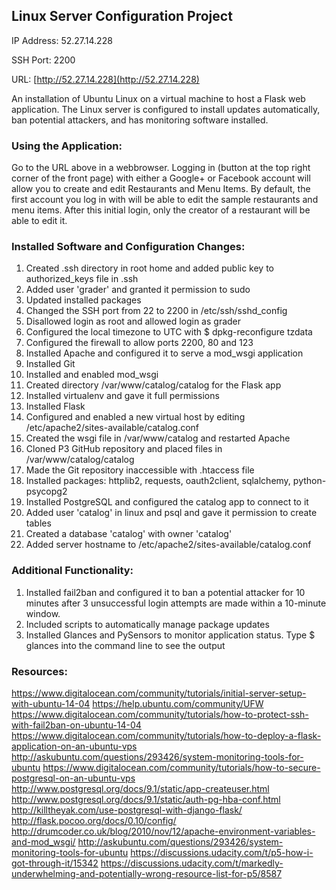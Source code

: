 ## Linux Server Configuration Project
IP Address: 52.27.14.228

SSH Port: 2200

URL: [http://52.27.14.228](http://52.27.14.228) 

An installation of Ubuntu Linux on a virtual machine to host a Flask web application.
The Linux server is configured to install updates automatically, ban potential 
attackers, and has monitoring software installed.

### Using the Application:
Go to the URL above in a webbrowser. Logging in (button at the top right 
corner of the front page) with either a Google+ or Facebook account will
allow you to create and edit Restaurants and Menu Items. By default, the
first account you log in with will be able to edit the sample restaurants
and menu items. After this initial login, only the creator of a restaurant
will be able to edit it.

### Installed Software and Configuration Changes:
1. Created .ssh directory in root home and added public key to authorized_keys file in .ssh
2. Added user 'grader' and granted it permission to sudo
3. Updated installed packages
4. Changed the SSH port from 22 to 2200 in /etc/ssh/sshd_config
5. Disallowed login as root and allowed login as grader
6. Configured the local timezone to UTC with $ dpkg-reconfigure tzdata
7. Configured the firewall to allow ports 2200, 80 and 123
8. Installed Apache and configured it to serve a mod_wsgi application
9. Installed Git
10. Installed and enabled mod_wsgi
11. Created directory /var/www/catalog/catalog for the Flask app
12. Installed virtualenv and gave it full permissions
13. Installed Flask
14. Configured and enabled a new virtual host by editing /etc/apache2/sites-available/catalog.conf
15. Created the wsgi file in /var/www/catalog and restarted Apache
16. Cloned P3 GitHub repository and placed files in /var/www/catalog/catalog
17. Made the Git repository inaccessible with .htaccess file 
18. Installed packages: httplib2, requests, oauth2client, sqlalchemy, python-psycopg2
19. Installed PostgreSQL and configured the catalog app to connect to it
20. Added user 'catalog' in linux and psql and gave it permission to create tables
21. Created a database 'catalog' with owner 'catalog'
22. Added server hostname to /etc/apache2/sites-available/catalog.conf	
	
### Additional Functionality:
1. Installed fail2ban and configured it to ban a potential attacker for
	10 minutes after 3 unsuccessful login attempts are made within a 10-minute window.
2. Included scripts to automatically manage package updates
3. Installed Glances and PySensors to monitor application status. Type $ glances into
the command line to see the output
	
### Resources:
https://www.digitalocean.com/community/tutorials/initial-server-setup-with-ubuntu-14-04
https://help.ubuntu.com/community/UFW
https://www.digitalocean.com/community/tutorials/how-to-protect-ssh-with-fail2ban-on-ubuntu-14-04
https://www.digitalocean.com/community/tutorials/how-to-deploy-a-flask-application-on-an-ubuntu-vps
http://askubuntu.com/questions/293426/system-monitoring-tools-for-ubuntu
https://www.digitalocean.com/community/tutorials/how-to-secure-postgresql-on-an-ubuntu-vps
http://www.postgresql.org/docs/9.1/static/app-createuser.html
http://www.postgresql.org/docs/9.1/static/auth-pg-hba-conf.html
http://killtheyak.com/use-postgresql-with-django-flask/
http://flask.pocoo.org/docs/0.10/config/
http://drumcoder.co.uk/blog/2010/nov/12/apache-environment-variables-and-mod_wsgi/
http://askubuntu.com/questions/293426/system-monitoring-tools-for-ubuntu
https://discussions.udacity.com/t/p5-how-i-got-through-it/15342
https://discussions.udacity.com/t/markedly-underwhelming-and-potentially-wrong-resource-list-for-p5/8587




